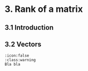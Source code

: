 # 3. Rank of a matrix

## 3.1 Introduction

## 3.2 Vectors
```{admonition} Naslov
:icon:false
:class:warning
Bla bla
```